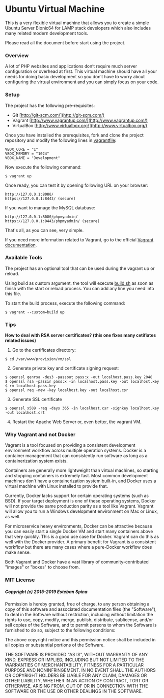 # Ubuntu Virtual Machine #

This is a very flexible virtual machine that allows you to create a simple Ubuntu Server Bionic64 for LAMP stack developers which also includes many related modern development tools.

Please read all the document before start using the project.

### Overview ###

A lot of PHP websites and applications don’t require much server configuration or overhead at first. This virtual machine should have all your needs for doing basic development so you don’t have to worry about configuring the virtual environment and you can simply focus on your code.

### Setup ###

The project has the following pre-requisites:

* Git [http://git-scm.com/](http://git-scm.com/)
* Vagrant [http://www.vagrantup.com/](http://www.vagrantup.com/)
* VirtualBox [http://www.virtualbox.org/](http://www.virtualbox.org/)

Once you have installed the prerequisites, fork and clone the project repository and modify the following lines in [vagrantfile](./vagrantfile):
```
VBOX_CORE = "1"
VBOX_MEMORY = "1024"
VBOX_NAME = "Development"
```

Now execute the following command:
```
$ vagrant up
```

Once ready, you can test it by opening following URL on your browser:
```
http://127.0.0.1:8080/
https://127.0.0.1:8443/ (secure)
```

If you want to manage the MySQL database:
```
http://127.0.0.1:8080/phpmyadmin/
https://127.0.0.1:8443/phpmyadmin/ (secure)
```

That's all, as you can see, very simple.

If you need more information related to Vagrant, go to the official [Vagrant documentation](https://www.vagrantup.com/docs/).

### Available Tools ###

The project has an optional tool that can be used during the vagrant up or reload.

Using build as custom argument, the tool will execute [build.sh](./build.sh) as soon as finish with the start or reload process. You can add any line you need into this file.

To start the build process, execute the following command:
```
$ vagrant --custom=build up
```

### Tips ###

**How to deal with RSA server certificates? (this one fixes many cetifiates related issues)**

1. Go to the certificates directory:
```
$ cd /var/www/provision/vm/ssl
```
2. Generate private key and certificate signing request:
```
$ openssl genrsa -des3 -passout pass:x -out localhost.pass.key 2048
$ openssl rsa -passin pass:x -in localhost.pass.key -out localhost.key
$ rm localhost.pass.key
$ openssl req -new -key localhost.key -out localhost.csr
```
3. Generate SSL certificate
```
$ openssl x509 -req -days 365 -in localhost.csr -signkey localhost.key -out localhost.crt
```
4. Restart the Apache Web Server or, even better, the vagrant VM.

### Why Vagrant and not Docker ###

Vagrant is a tool focused on providing a consistent development environment workflow across multiple operation systems. Docker is a container management that can consistently run software as long as a containerization system exists.

Containers are generally more lightweight than virtual machines, so starting and stopping containers is extremely fast. Most common development machines don't have a containerization system built-in, and Docker uses a virtual machine with Linux installed to provide that.

Currently, Docker lacks support for certain operating systems (such as BSD). If your target deployment is one of these operating systems, Docker will not provide the same production parity as a tool like Vagrant. Vagrant will allow you to run a Windows development environment on Mac or Linux, as well.

For microservice heavy environments, Docker can be attractive because you can easily start a single Docker VM and start many containers above that very quickly. This is a good use case for Docker. Vagrant can do this as well with the Docker provider. A primary benefit for Vagrant is a consistent workflow but there are many cases where a pure-Docker workflow does make sense.

Both Vagrant and Docker have a vast library of community-contributed "images" or "boxes" to choose from.

### MIT License ###

##### Copyright (c) 2015-2019 Esteban Spina #####

Permission is hereby granted, free of charge, to any person obtaining a copy of this software and associated documentation files (the "Software"), to deal in the Software without restriction, including without limitation the rights to use, copy, modify, merge, publish, distribute, sublicense, and/or sell copies of the Software, and to permit persons to whom the Software is furnished to do so, subject to the following conditions:

The above copyright notice and this permission notice shall be included in all copies or substantial portions of the Software.

THE SOFTWARE IS PROVIDED "AS IS", WITHOUT WARRANTY OF ANY KIND, EXPRESS OR IMPLIED, INCLUDING BUT NOT LIMITED TO THE WARRANTIES OF MERCHANTABILITY, FITNESS FOR A PARTICULAR PURPOSE AND NONINFRINGEMENT. IN NO EVENT SHALL THE AUTHORS OR COPYRIGHT HOLDERS BE LIABLE FOR ANY CLAIM, DAMAGES OR OTHER LIABILITY, WHETHER IN AN ACTION OF CONTRACT, TORT OR OTHERWISE, ARISING FROM, OUT OF OR IN CONNECTION WITH THE SOFTWARE OR THE USE OR OTHER DEALINGS IN THE SOFTWARE.

